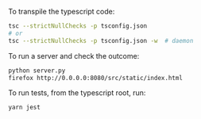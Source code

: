 To transpile the typescript code:

```bash
tsc --strictNullChecks -p tsconfig.json
# or
tsc --strictNullChecks -p tsconfig.json -w  # daemon
```

To run a server and check the outcome:

```bash
python server.py
firefox http://0.0.0.0:8080/src/static/index.html
```

To run tests, from the typescript root, run:

```bash
yarn jest
```

